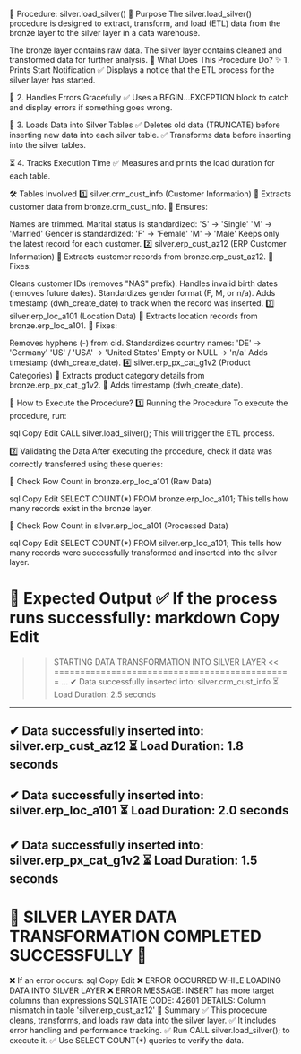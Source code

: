 📌 Procedure: silver.load_silver()
🔹 Purpose
The silver.load_silver() procedure is designed to extract, transform, and load (ETL) data from the bronze layer to the silver layer in a data warehouse.

The bronze layer contains raw data.
The silver layer contains cleaned and transformed data for further analysis.
📖 What Does This Procedure Do?
✨ 1. Prints Start Notification
✅ Displays a notice that the ETL process for the silver layer has started.

🚨 2. Handles Errors Gracefully
✅ Uses a BEGIN...EXCEPTION block to catch and display errors if something goes wrong.

🔄 3. Loads Data into Silver Tables
✅ Deletes old data (TRUNCATE) before inserting new data into each silver table.
✅ Transforms data before inserting into the silver tables.

⏳ 4. Tracks Execution Time
✅ Measures and prints the load duration for each table.

🛠️ Tables Involved
1️⃣ silver.crm_cust_info (Customer Information)
🔹 Extracts customer data from bronze.crm_cust_info.
🔹 Ensures:

Names are trimmed.
Marital status is standardized:
'S' → 'Single'
'M' → 'Married'
Gender is standardized:
'F' → 'Female'
'M' → 'Male'
Keeps only the latest record for each customer.
2️⃣ silver.erp_cust_az12 (ERP Customer Information)
🔹 Extracts customer records from bronze.erp_cust_az12.
🔹 Fixes:

Cleans customer IDs (removes "NAS" prefix).
Handles invalid birth dates (removes future dates).
Standardizes gender format (F, M, or n/a).
Adds timestamp (dwh_create_date) to track when the record was inserted.
3️⃣ silver.erp_loc_a101 (Location Data)
🔹 Extracts location records from bronze.erp_loc_a101.
🔹 Fixes:

Removes hyphens (-) from cid.
Standardizes country names:
'DE' → 'Germany'
'US' / 'USA' → 'United States'
Empty or NULL → 'n/a'
Adds timestamp (dwh_create_date).
4️⃣ silver.erp_px_cat_g1v2 (Product Categories)
🔹 Extracts product category details from bronze.erp_px_cat_g1v2.
🔹 Adds timestamp (dwh_create_date).

📌 How to Execute the Procedure?
1️⃣ Running the Procedure
To execute the procedure, run:

sql
Copy
Edit
CALL silver.load_silver();
This will trigger the ETL process.

2️⃣ Validating the Data
After executing the procedure, check if data was correctly transferred using these queries:

🔹 Check Row Count in bronze.erp_loc_a101 (Raw Data)

sql
Copy
Edit
SELECT COUNT(*) FROM bronze.erp_loc_a101;
This tells how many records exist in the bronze layer.

🔹 Check Row Count in silver.erp_loc_a101 (Processed Data)

sql
Copy
Edit
SELECT COUNT(*) FROM silver.erp_loc_a101;
This tells how many records were successfully transformed and inserted into the silver layer.

📌 Expected Output
✅ If the process runs successfully:
markdown
Copy
Edit
==============================================
>> STARTING DATA TRANSFORMATION INTO SILVER LAYER <<
==============================================
...
✔ Data successfully inserted into: silver.crm_cust_info
⏳ Load Duration: 2.5 seconds
------------------------------------------------------
✔ Data successfully inserted into: silver.erp_cust_az12
⏳ Load Duration: 1.8 seconds
------------------------------------------------------
✔ Data successfully inserted into: silver.erp_loc_a101
⏳ Load Duration: 2.0 seconds
------------------------------------------------------
✔ Data successfully inserted into: silver.erp_px_cat_g1v2
⏳ Load Duration: 1.5 seconds
------------------------------------------------------
🎉 **SILVER LAYER DATA TRANSFORMATION COMPLETED SUCCESSFULLY** 🎉
==============================================
❌ If an error occurs:
sql
Copy
Edit
❌ ERROR OCCURRED WHILE LOADING DATA INTO SILVER LAYER ❌
ERROR MESSAGE: INSERT has more target columns than expressions
SQLSTATE CODE: 42601
DETAILS: Column mismatch in table 'silver.erp_cust_az12'
🚀 Summary
✅ This procedure cleans, transforms, and loads raw data into the silver layer.
✅ It includes error handling and performance tracking.
✅ Run CALL silver.load_silver(); to execute it.
✅ Use SELECT COUNT(*) queries to verify the data.
